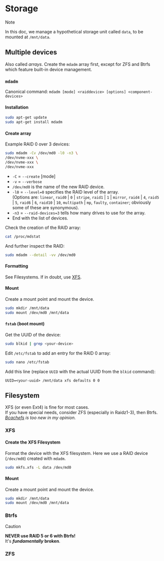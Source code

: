 # Storage

> [!Note]
> In this doc, we manage a hypothetical storage unit called `data`, to be mounted at `/mnt/data`.

## Multiple devices

Also called *arrays*. Create the `mdadm` array first, except for ZFS and Btrfs which feature built-in device management.



### `mdadm`

Canonical command: `mdadm [mode] <raiddevice> [options] <component-devices>`

#### Installation

```bash
sudo apt-get update
sudo apt-get install mdadm
```

#### Create array

Example RAID 0 over 3 devices:

```bash
sudo mdadm -Cv /dev/md0 -l0 -n3 \
/dev/nvme-xxx \
/dev/nvme-xxx \
/dev/nvme-xxx
```

- `-C` = `--create` \[mode\]
- `-v` = `--verbose`
- `/dev/md0` is the name of the new RAID device.
- `-l0` = `--level=0` specifies the RAID level of the array.  
  (Options are: `linear`, `raid0` | `0` | `stripe`, `raid1` | `1` | `mirror`, `raid4` | `4`, `raid5` | `5`, `raid6` | `6`, `raid10` | `10`, `multipath` | `mp`, `faulty`, `container`; obviously some of these are synonymous).
- `-n3` = `--raid-devices=3` tells how many drives to use for the array.
- End with the list of devices.

Check the creation of the RAID array:

```bash
cat /proc/mdstat
```

And further inspect the RAID:

```bash
sudo mdadm --detail -vv /dev/md0
```


#### Formatting

See Filesystems. If in doubt, use [XFS](#xfs).

#### Mount

Create a mount point and mount the device.

```bash
sudo mkdir /mnt/data
sudo mount /dev/md0 /mnt/data
```

#### `fstab` (boot mount)

Get the UUID of the device:

```bash
sudo blkid | grep <your-device>
```

Edit `/etc/fstab` to add an entry for the RAID 0 array:

```bash
sudo nano /etc/fstab
```

Add this line (replace `UUID` with the actual UUID from the `blkid` command):

```
UUID=<your-uuid> /mnt/data xfs defaults 0 0
```





## Filesystem

XFS (or even Ext4) is fine for most cases.  
If you have special needs, consider ZFS (especially in Raidz1-3), then Btrfs.  
*[Bcachefs](https://bcachefs.org/) is too new in my opinion.*

### XFS

#### Create the XFS Filesystem

Format the device with the XFS filesystem. Here we use a RAID device (`/dev/md0`) created with `mdadm`.

```bash
sudo mkfs.xfs -L data /dev/md0
```

#### Mount

Create a mount point and mount the device.

```bash
sudo mkdir /mnt/data
sudo mount /dev/md0 /mnt/data
```













### Btrfs

> [!Caution]
> **NEVER use RAID 5 or 6 with Btrfs!**  
> It's ***fundamentally* broken**.








### ZFS





